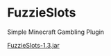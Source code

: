 # FuzzieSlots
Simple Minecraft Gambling Plugin

[FuzzieSlots-1.3.jar](https://github.com/fuzziejaxer/FuzzieSlots/releases/download/Releases/fuzzieSlots-1.3.jar)
